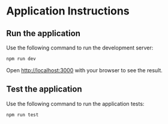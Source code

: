 # Application Instructions

## Run the application

Use the following command to run the development server:

```bash
npm run dev
```

Open [http://localhost:3000](http://localhost:3000) with your browser to see the result.

## Test the application

Use the following command to run the application tests:

```bash
npm run test